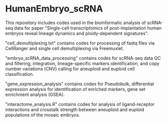 # HumanEmbryo_scRNA

This repository includes codes used in the bioinformatic analysis of scRNA-seq data for paper "Single-cell transcriptomics of post-implantation human embryos reveal lineage dynamics and ploidy-dependent signatures".

"cell_demultiplexing.txt" contains codes for processing of fastq files via CellRanger and single cell demultiplexing via Freemuxlet.

"embryo_scRNA_data_processing" contains codes for scRNA-seq data QC and filtering, integration, lineage-specific markers identification, and copy number variations (CNV) calling for aneuploid and euploid cell classification.

"gene_expression_analysis" contains codes for Pseudobulk, differential expression analysis for identification of enriched markers, gene set enrichment analysis (GSEA).

"interactome_analysis.R" contains codes for analysis of ligand-receptor interactions and crosstalk strength between aneuploid and euploid populations of the mosaic embryos.
